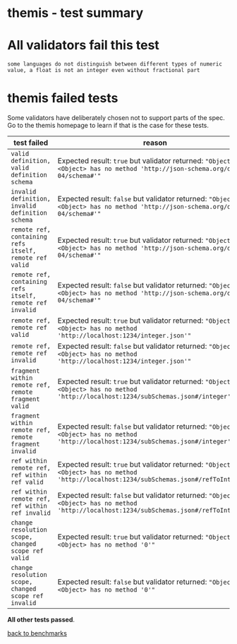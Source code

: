 # themis - test summary

# All validators fail this test

`some languages do not distinguish between different types of numeric value, a float is not an integer even without fractional part`

# themis failed tests

Some validators have deliberately chosen not to support parts of the spec. Go to the themis homepage to learn if
that is the case for these tests.

|test failed|reason
|-----------|------
|`valid definition, valid definition schema`|Expected result: `true` but validator returned: `"Object #<Object> has no method 'http://json-schema.org/draft-04/schema#'"`
|`invalid definition, invalid definition schema`|Expected result: `false` but validator returned: `"Object #<Object> has no method 'http://json-schema.org/draft-04/schema#'"`
|`remote ref, containing refs itself, remote ref valid`|Expected result: `true` but validator returned: `"Object #<Object> has no method 'http://json-schema.org/draft-04/schema#'"`
|`remote ref, containing refs itself, remote ref invalid`|Expected result: `false` but validator returned: `"Object #<Object> has no method 'http://json-schema.org/draft-04/schema#'"`
|`remote ref, remote ref valid`|Expected result: `true` but validator returned: `"Object #<Object> has no method 'http://localhost:1234/integer.json'"`
|`remote ref, remote ref invalid`|Expected result: `false` but validator returned: `"Object #<Object> has no method 'http://localhost:1234/integer.json'"`
|`fragment within remote ref, remote fragment valid`|Expected result: `true` but validator returned: `"Object #<Object> has no method 'http://localhost:1234/subSchemas.json#/integer'"`
|`fragment within remote ref, remote fragment invalid`|Expected result: `false` but validator returned: `"Object #<Object> has no method 'http://localhost:1234/subSchemas.json#/integer'"`
|`ref within remote ref, ref within ref valid`|Expected result: `true` but validator returned: `"Object #<Object> has no method 'http://localhost:1234/subSchemas.json#/refToInteger'"`
|`ref within remote ref, ref within ref invalid`|Expected result: `false` but validator returned: `"Object #<Object> has no method 'http://localhost:1234/subSchemas.json#/refToInteger'"`
|`change resolution scope, changed scope ref valid`|Expected result: `true` but validator returned: `"Object #<Object> has no method '0'"`
|`change resolution scope, changed scope ref invalid`|Expected result: `false` but validator returned: `"Object #<Object> has no method '0'"`

**All other tests passed**.

[back to benchmarks](https://github.com/Muscula/json-schema-benchmark)